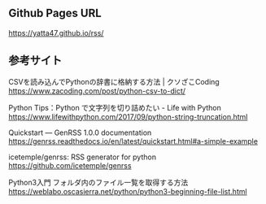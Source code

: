 ## Github Pages URL

https://yatta47.github.io/rss/

## 参考サイト

CSVを読み込んでPythonの辞書に格納する方法 | クソざこCoding  
https://www.zacoding.com/post/python-csv-to-dict/

Python Tips：Python で文字列を切り詰めたい - Life with Python  
https://www.lifewithpython.com/2017/09/python-string-truncation.html

Quickstart — GenRSS 1.0.0 documentation  
https://genrss.readthedocs.io/en/latest/quickstart.html#a-simple-example

icetemple/genrss: RSS generator for python  
https://github.com/icetemple/genrss

Python3入門 フォルダ内のファイル一覧を取得する方法  
https://weblabo.oscasierra.net/python/python3-beginning-file-list.html
